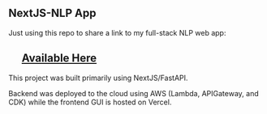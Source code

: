 ## NextJS-NLP App

Just using this repo to share a link to my full-stack NLP web app: 

## &emsp; **[Available Here](https://ai-helper-v1.vercel.app)**

This project was built primarily using NextJS/FastAPI. 

Backend was deployed to the cloud using AWS (Lambda, APIGateway, and CDK) while the frontend GUI is hosted on Vercel. 
